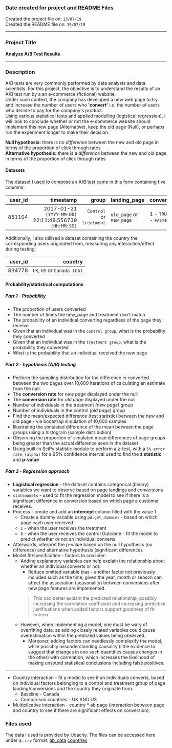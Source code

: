 ### Date created for project and README Files
Created the project file on: ```13/07/19```
<br>
Created the README file on: ```19/07/19```
***
### Project Title
**Analyze A/B Test Results**
***
### Description

A/B tests are very commonly performed by data analysts and data scientists.
For this project, the objective is to understand the results of an A/B test run by a an e-commerce (fictional) website.
<br>
Under such context, the company has developed a new web page to try and increase the number of users who **'convert'** i.e. the number of users who decide to pay for the company's product.
<br>
Using various statistical tests and applied modelling (logistical regression), I will look to conclude whether or not the e-commerce website should implement this new page (Alternative), keep the old page (Null), or perhaps run the experiment longer to make their decision.

**Null hypothesis:** there is *no difference* between the new and old page in terms of the proportion of click through rates
<br>
**Alternative hypothesis:** there is a *difference* between the new and old page in terms of the proportion of click through rates

#### Datasets

The dataset I used to compose an A/B test came in this form containing five columns:

|user_id   |timestamp   |group   |landing_page   |converted   |
|--:|--:|--:|---|---|
851104 | 2017-01-21 ```(YYYY-MM-DD)``` 22:11:48.556739 ```(HH:MM:SS)```| ```Control``` or ```treatment```| ```old_page``` or ```new_page```| 1 - ```TRUE``` 0 - ```FALSE```|

Additionally, I also utilised a dataset containing the country the corresponding users originated from, measuring any interaction/effect during testing:

|user_id   |country  |
|--:|--:|
834778| ```UK```, ```US``` or ```Canada (CA)```

#### Probability/statistical computations

##### Part 1 - Probability
* The proportion of users converted
* The number of times the new_page and treatment don't match
* The probability of an individual converting regardless of the page they receive
* Given that an individual was in the `control group`, what is the probability they converted
* Given that an individual was in the `treatment group`, what is the probability they converted
* What is the probability that an individual received the new page

##### Part 2 - hypothesis (A/B) testing
* Perform the sampling distribution for the difference in converted between the two pages over 10,000 iterations of calculating an estimate from the null.
* The **conversion rate** for *new page* displayed under the null
* The **conversion rate** for *old page* displayed under the null
* Number of individuals in the treatment *(new page)* group
* Number of individuals in the control *(old page)* group
* Find the mean/expected difference (test statistic) between the new and old page - via bootstrap simulation of 10,000 samples
* Illustrating the simulated difference of the mean between the page groups using a histogram (sample distribution)
* Observing the proportion of simulated mean differences of page groups being greater than the actual difference seen in the dataset
* Using built-in SciPy statistic module to perform a z-test, with a `5% error rate (alpha)` for a 95% confidence interval used to find the **z statistic** and **p-value**

##### Part 3 - Regression approach
* **Logistical regression** - the dataset contains categorical (binary) variables we want to observe based on page landings and conversions
* ```statsmodels``` - used to fit the regression model to see if there is a significant difference in conversion based on which page a customer receives.
* Process - create and add an **intercept** column filled with the value 1
    * Create a dummy variable using ```pd.get_dummies``` -  based on which page each user received
    * `1` - when the user receives the treatment
    * `0` - when the user receives the control
    Outcome - fit the model to predict whether or not an individual converts
* Afterwards, interpret the p-value based on the null hypothesis (no difference) and alternative hypothesis (significant difference).
* Model fit/specification - factors to consider:
    * Adding explanatory variables can help explain the relationship about whether an individual converts or not.
        *   Reduce omitted variable bias - another factor not previously included such as the time, given the year, month or season can affect the association (seasonality) between conversions after new page features are implemented.
        > This can better explain the predicted relationship, possibly increasing the correlation coefficient and increasing predictive justifications when added factors support goodness of fit criteria.
    * However, when implementing a model, one must be wary of overfitting data, as adding closely related variables could cause overestimation within the predicted values being observed.
        * Moreover, adding factors can needlessly complexify the model, while possibly misunderstanding causality (little evidence to suggest that changes in one such quantities causes changes in the other) with correlation, which increases the likelihood of making unsound statistical conclusions including false positives.
***
* Country interaction - fit a model to see if an individuals converts, based on individual factors belonging to a control and treatment group of page landing/conversions and the country they originate from.
    * Baseline - Canada
    * Comparison countries - UK AND US
* Multiplicative interaction - country * ab page (interaction between page and country to see if there are significant effects on conversion).

### Files used

The data I used is provided by Udacity.
The files can be accessed here under a ```.csv``` format:
[ab_data](https://drive.google.com/open?id=1_EnnOjfAOcFbqXCpX9RcqHzFBsd8NbQwpSv4m42iVCc)
[countries](https://drive.google.com/open?id=1_EnnOjfAOcFbqXCpX9RcqHzFBsd8NbQwpSv4m42iVCc)
